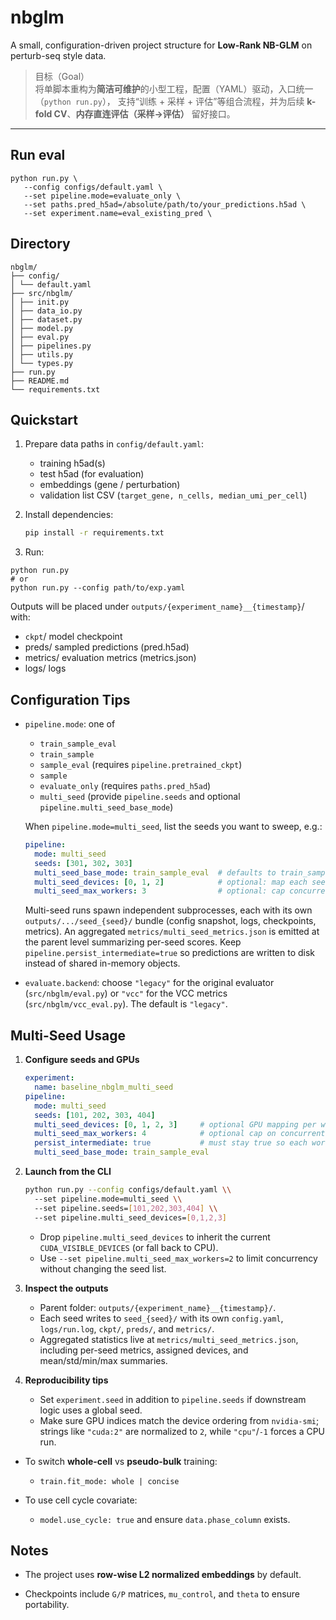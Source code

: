 # nbglm

A small, configuration-driven project structure for **Low-Rank NB-GLM** on perturb-seq style data.

> 目标（Goal）  
> 将单脚本重构为**简洁可维护**的小型工程，配置（YAML）驱动，入口统一（`python run.py`），
> 支持“训练 + 采样 + 评估”等组合流程，并为后续 **k-fold CV**、**内存直连评估（采样→评估）** 留好接口。

---

## Run eval
```
python run.py \
   --config configs/default.yaml \
   --set pipeline.mode=evaluate_only \
   --set paths.pred_h5ad=/absolute/path/to/your_predictions.h5ad \
   --set experiment.name=eval_existing_pred \
```
## Directory

```
nbglm/
├── config/
│ └── default.yaml
├── src/nbglm/
│ ├── init.py
│ ├── data_io.py
│ ├── dataset.py
│ ├── model.py
│ ├── eval.py
│ ├── pipelines.py
│ ├── utils.py
│ └── types.py
├── run.py
├── README.md
└── requirements.txt
```


## Quickstart

1. Prepare data paths in `config/default.yaml`:
   - training h5ad(s)
   - test h5ad (for evaluation)
   - embeddings (gene / perturbation)
   - validation list CSV (`target_gene, n_cells, median_umi_per_cell`)

2. Install dependencies:
   ```bash
   pip install -r requirements.txt

3. Run:

```
python run.py
# or
python run.py --config path/to/exp.yaml
```

Outputs will be placed under `outputs/{experiment_name}__{timestamp}`/ with:

+ `ckpt`/ model checkpoint
+ preds/ sampled predictions (pred.h5ad)
+ metrics/ evaluation metrics (metrics.json)
+ logs/ logs

## Configuration Tips

+ `pipeline.mode`: one of
   + `train_sample_eval`
   + `train_sample`
   + `sample_eval` (requires `pipeline.pretrained_ckpt`)
   + `sample`
   + `evaluate_only` (requires `paths.pred_h5ad`)
   + `multi_seed` (provide `pipeline.seeds` and optional `pipeline.multi_seed_base_mode`)

  When `pipeline.mode=multi_seed`, list the seeds you want to sweep, e.g.:

  ```yaml
  pipeline:
    mode: multi_seed
    seeds: [301, 302, 303]
    multi_seed_base_mode: train_sample_eval  # defaults to train_sample_eval if omitted
    multi_seed_devices: [0, 1, 2]            # optional: map each seed to a GPU (spawned in parallel)
    multi_seed_max_workers: 3                # optional: cap concurrent processes (default = device count)
  ```

  Multi-seed runs spawn independent subprocesses, each with its own `outputs/.../seed_{seed}/` bundle (config snapshot, logs, checkpoints, metrics). An aggregated `metrics/multi_seed_metrics.json` is emitted at the parent level summarizing per-seed scores. Keep `pipeline.persist_intermediate=true` so predictions are written to disk instead of shared in-memory objects.

+ `evaluate.backend`: choose `"legacy"` for the original evaluator (`src/nbglm/eval.py`) or `"vcc"` for the VCC metrics (`src/nbglm/vcc_eval.py`). The default is `"legacy"`.

## Multi-Seed Usage

1. **Configure seeds and GPUs**
   ```yaml
   experiment:
     name: baseline_nbglm_multi_seed
   pipeline:
     mode: multi_seed
     seeds: [101, 202, 303, 404]
     multi_seed_devices: [0, 1, 2, 3]     # optional GPU mapping per worker
     multi_seed_max_workers: 4            # optional cap on concurrent workers
     persist_intermediate: true           # must stay true so each worker writes outputs
     multi_seed_base_mode: train_sample_eval
   ```

2. **Launch from the CLI**
   ```bash
   python run.py --config configs/default.yaml \\
     --set pipeline.mode=multi_seed \\
     --set pipeline.seeds=[101,202,303,404] \\
     --set pipeline.multi_seed_devices=[0,1,2,3]
   ```
   - Drop `pipeline.multi_seed_devices` to inherit the current `CUDA_VISIBLE_DEVICES` (or fall back to CPU).
   - Use `--set pipeline.multi_seed_max_workers=2` to limit concurrency without changing the seed list.

3. **Inspect the outputs**
   - Parent folder: `outputs/{experiment_name}__{timestamp}/`.
   - Each seed writes to `seed_{seed}/` with its own `config.yaml`, `logs/run.log`, `ckpt/`, `preds/`, and `metrics/`.
   - Aggregated statistics live at `metrics/multi_seed_metrics.json`, including per-seed metrics, assigned devices, and mean/std/min/max summaries.

4. **Reproducibility tips**
   - Set `experiment.seed` in addition to `pipeline.seeds` if downstream logic uses a global seed.
   - Make sure GPU indices match the device ordering from `nvidia-smi`; strings like `"cuda:2"` are normalized to `2`, while `"cpu"`/`-1` forces a CPU run.

+ To switch **whole-cell** vs **pseudo-bulk** training:
   + `train.fit_mode: whole | concise`

+ To use cell cycle covariate:
   + `model.use_cycle: true` and ensure `data.phase_column` exists.


## Notes

+ The project uses **row-wise L2 normalized embeddings** by default.

+ Checkpoints include `G/P` matrices, `mu_control`, and `theta` to ensure portability.
